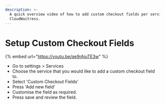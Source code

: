 ```yaml
---
description: >-
  A quick overview video of how to add custom checkout fields per service in
  CloudWaitress.
---
```


# Setup Custom Checkout Fields



{% embed url="https://youtu.be/qe9rAjuTE3w" %}

* Go to settings &gt; Services
* Choose the service that you would like to add a custom checkout field to.
* Select 'Custom Checkout Fields'
* Press 'Add new field'
* Customise the field as required.
* Press save and review the field.

